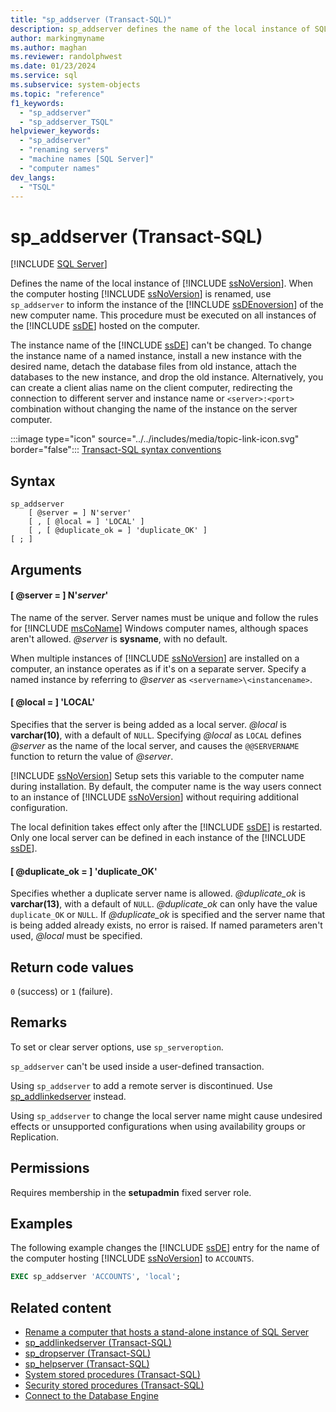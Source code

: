 ```yaml
---
title: "sp_addserver (Transact-SQL)"
description: sp_addserver defines the name of the local instance of SQL Server.
author: markingmyname
ms.author: maghan
ms.reviewer: randolphwest
ms.date: 01/23/2024
ms.service: sql
ms.subservice: system-objects
ms.topic: "reference"
f1_keywords:
  - "sp_addserver"
  - "sp_addserver_TSQL"
helpviewer_keywords:
  - "sp_addserver"
  - "renaming servers"
  - "machine names [SQL Server]"
  - "computer names"
dev_langs:
  - "TSQL"
---
```

# sp_addserver (Transact-SQL)

[!INCLUDE [SQL Server](../../includes/applies-to-version/sqlserver.md)]

Defines the name of the local instance of [!INCLUDE [ssNoVersion](../../includes/ssnoversion-md.md)]. When the computer hosting [!INCLUDE [ssNoVersion](../../includes/ssnoversion-md.md)] is renamed, use `sp_addserver` to inform the instance of the [!INCLUDE [ssDEnoversion](../../includes/ssdenoversion-md.md)] of the new computer name. This procedure must be executed on all instances of the [!INCLUDE [ssDE](../../includes/ssde-md.md)] hosted on the computer.

The instance name of the [!INCLUDE [ssDE](../../includes/ssde-md.md)] can't be changed. To change the instance name of a named instance, install a new instance with the desired name, detach the database files from old instance, attach the databases to the new instance, and drop the old instance. Alternatively, you can create a client alias name on the client computer, redirecting the connection to different server and instance name or `<server>:<port>` combination without changing the name of the instance on the server computer.

:::image type="icon" source="../../includes/media/topic-link-icon.svg" border="false"::: [Transact-SQL syntax conventions](../../t-sql/language-elements/transact-sql-syntax-conventions-transact-sql.md)

## Syntax

```syntaxsql
sp_addserver
    [ @server = ] N'server'
    [ , [ @local = ] 'LOCAL' ]
    [ , [ @duplicate_ok = ] 'duplicate_OK' ]
[ ; ]
```

## Arguments

#### [ @server = ] N'*server*'

The name of the server. Server names must be unique and follow the rules for [!INCLUDE [msCoName](../../includes/msconame-md.md)] Windows computer names, although spaces aren't allowed. *@server* is **sysname**, with no default.

When multiple instances of [!INCLUDE [ssNoVersion](../../includes/ssnoversion-md.md)] are installed on a computer, an instance operates as if it's on a separate server. Specify a named instance by referring to *@server* as `<servername>\<instancename>`.

#### [ @local = ] 'LOCAL'

Specifies that the server is being added as a local server. *@local* is **varchar(10)**, with a default of `NULL`. Specifying *@local* as `LOCAL` defines *@server* as the name of the local server, and causes the `@@SERVERNAME` function to return the value of *@server*.

[!INCLUDE [ssNoVersion](../../includes/ssnoversion-md.md)] Setup sets this variable to the computer name during installation. By default, the computer name is the way users connect to an instance of [!INCLUDE [ssNoVersion](../../includes/ssnoversion-md.md)] without requiring additional configuration.

The local definition takes effect only after the [!INCLUDE [ssDE](../../includes/ssde-md.md)] is restarted. Only one local server can be defined in each instance of the [!INCLUDE [ssDE](../../includes/ssde-md.md)].

#### [ @duplicate_ok = ] 'duplicate_OK'

Specifies whether a duplicate server name is allowed. *@duplicate_ok* is **varchar(13)**, with a default of `NULL`. *@duplicate_ok* can only have the value `duplicate_OK` or `NULL`. If *@duplicate_ok* is specified and the server name that is being added already exists, no error is raised. If named parameters aren't used, *@local* must be specified.

## Return code values

`0` (success) or `1` (failure).

## Remarks

To set or clear server options, use `sp_serveroption`.

`sp_addserver` can't be used inside a user-defined transaction.

Using `sp_addserver` to add a remote server is discontinued. Use [sp_addlinkedserver](sp-addlinkedserver-transact-sql.md) instead.

Using `sp_addserver` to change the local server name might cause undesired effects or unsupported configurations when using availability groups or Replication.

## Permissions

Requires membership in the **setupadmin** fixed server role.

## Examples

The following example changes the [!INCLUDE [ssDE](../../includes/ssde-md.md)] entry for the name of the computer hosting [!INCLUDE [ssNoVersion](../../includes/ssnoversion-md.md)] to `ACCOUNTS`.

```sql
EXEC sp_addserver 'ACCOUNTS', 'local';
```

## Related content

- [Rename a computer that hosts a stand-alone instance of SQL Server](../../database-engine/install-windows/rename-a-computer-that-hosts-a-stand-alone-instance-of-sql-server.md)
- [sp_addlinkedserver (Transact-SQL)](sp-addlinkedserver-transact-sql.md)
- [sp_dropserver (Transact-SQL)](sp-dropserver-transact-sql.md)
- [sp_helpserver (Transact-SQL)](sp-helpserver-transact-sql.md)
- [System stored procedures (Transact-SQL)](system-stored-procedures-transact-sql.md)
- [Security stored procedures (Transact-SQL)](security-stored-procedures-transact-sql.md)
- [Connect to the Database Engine](../../sql-server/connect-to-database-engine.md)
